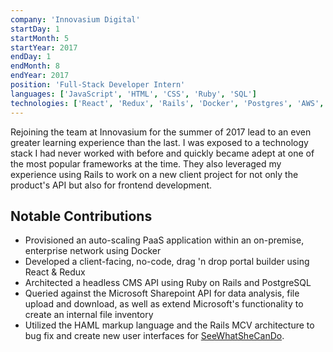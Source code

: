 ```yaml
---
company: 'Innovasium Digital'
startDay: 1
startMonth: 5
startYear: 2017
endDay: 1
endMonth: 8
endYear: 2017
position: 'Full-Stack Developer Intern'
languages: ['JavaScript', 'HTML', 'CSS', 'Ruby', 'SQL']
technologies: ['React', 'Redux', 'Rails', 'Docker', 'Postgres', 'AWS', 'Git']
---
```


Rejoining the team at Innovasium for the summer of 2017 lead to an even greater
learning experience than the last. I was exposed to a technology stack I had
never worked with before and quickly became adept at one of the most popular
frameworks at the time. They also leveraged my experience using Rails to work
on a new client project for not only the product's API but also for frontend
development.


## Notable Contributions

- Provisioned an auto-scaling PaaS application within an on-premise,
  enterprise network using Docker
- Developed a client-facing, no-code, drag 'n drop portal builder using React & Redux
- Architected a headless CMS API using Ruby on Rails and PostgreSQL
- Queried against the Microsoft Sharepoint API for data analysis, file upload
  and download, as well as extend Microsoft's functionality to create an internal
  file inventory
- Utilized the HAML markup language and the Rails MCV architecture to bug fix
  and create new user interfaces for [SeeWhatSheCanDo](seewhatshecando.com).
